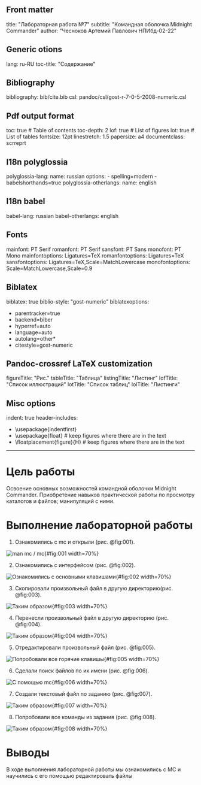 ## Front matter
title: "Лабораторная работа №7"
subtitle: "Командная оболочка Midnight Commander"
author: "Чесноков Артемий Павлович НПИбд-02-22"
## Generic otions
lang: ru-RU
toc-title: "Содержание"

## Bibliography
bibliography: bib/cite.bib
csl: pandoc/csl/gost-r-7-0-5-2008-numeric.csl

## Pdf output format
toc: true # Table of contents
toc-depth: 2
lof: true # List of figures
lot: true # List of tables
fontsize: 12pt
linestretch: 1.5
papersize: a4
documentclass: scrreprt
## I18n polyglossia
polyglossia-lang:
  name: russian
  options:
	- spelling=modern
	- babelshorthands=true
polyglossia-otherlangs:
  name: english
## I18n babel
babel-lang: russian
babel-otherlangs: english
## Fonts
mainfont: PT Serif
romanfont: PT Serif
sansfont: PT Sans
monofont: PT Mono
mainfontoptions: Ligatures=TeX
romanfontoptions: Ligatures=TeX
sansfontoptions: Ligatures=TeX,Scale=MatchLowercase
monofontoptions: Scale=MatchLowercase,Scale=0.9
## Biblatex
biblatex: true
biblio-style: "gost-numeric"
biblatexoptions:
  - parentracker=true
  - backend=biber
  - hyperref=auto
  - language=auto
  - autolang=other*
  - citestyle=gost-numeric
## Pandoc-crossref LaTeX customization
figureTitle: "Рис."
tableTitle: "Таблица"
listingTitle: "Листинг"
lofTitle: "Список иллюстраций"
lotTitle: "Список таблиц"
lolTitle: "Листинги"
## Misc options
indent: true
header-includes:
  - \usepackage{indentfirst}
  - \usepackage{float} # keep figures where there are in the text
  - \floatplacement{figure}{H} # keep figures where there are in the text
---


# Цель работы

Освоение основных возможностей командной оболочки Midnight Commander. Приобретение навыков практической работы по просмотру каталогов и файлов; манипуляций
с ними.




# Выполнение лабораторной работы

1. Ознакомились с mc  и открыли (рис. @fig:001).

![man mc /   mc](image/1.png){#fig:001 width=70%}

2. Ознакомились с интерфейсом (рис. @fig:002).

![Ознакомились с основными клавишами](image/2.png){#fig:002 width=70%}

3. Скопировали произвольный файл в другую директорию(рис. @fig:003).

![Таким образом](image/3.png){#fig:003 width=70%}

4. Перенесли произвольный файл в другую директорию (рис. @fig:004).

![Таким образом](image/4.png){#fig:004 width=70%}

5. Отредактировали произвольный файл (рис. @fig:005).

![Попробовали все горячие клавишы](image/5.png){#fig:005 width=70%}

6. Сделали поиск файлов по их имени (рис. @fig:006).

![С помощью mс](image/6.png){#fig:006 width=70%}

7. Создали текстовый файл по заданию (рис. @fig:007).

![Таким образом](image/7.png){#fig:007 width=70%}

8. Попробовали все команды из задания (рис. @fig:008).

![Таким образом](image/8.png){#fig:008 width=70%}


# Выводы

В ходе выполнения лабораторной работы мы ознакомились с MC и научились с его помощью редактировать файлы

